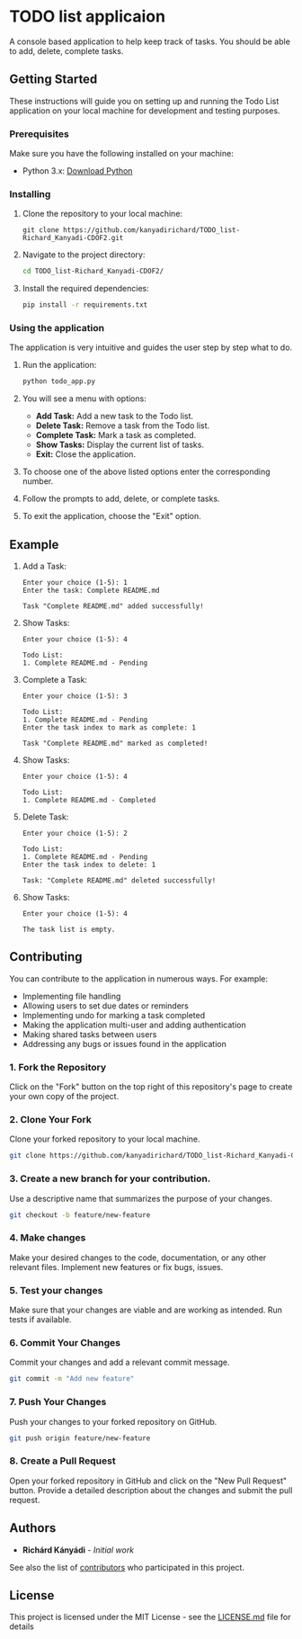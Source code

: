 # TODO list applicaion
A console based application to help keep track of tasks. You should be able to add, delete, complete tasks.

## Getting Started

These instructions will guide you on setting up and running the Todo List application on your local machine for development and testing purposes.

### Prerequisites

Make sure you have the following installed on your machine:

- Python 3.x: [Download Python](https://www.python.org/downloads/)


### Installing

1. Clone the repository to your local machine:

    ```Open git bash
    git clone https://github.com/kanyadirichard/TODO_list-Richard_Kanyadi-CDOF2.git
    ```

2. Navigate to the project directory:

    ```bash
    cd TODO_list-Richard_Kanyadi-CDOF2/
    ```

3. Install the required dependencies:

    ```bash
    pip install -r requirements.txt
    ```

### Using the application

The application is very intuitive and guides the user step by step what to do. 

1. Run the application:

    ```bash
    python todo_app.py
    ```

2. You will see a menu with options:

    - **Add Task:** Add a new task to the Todo list.
    - **Delete Task:** Remove a task from the Todo list.
    - **Complete Task:** Mark a task as completed.
    - **Show Tasks:** Display the current list of tasks.
    - **Exit:** Close the application.

3. To choose one of the above listed options enter the corresponding number.

4. Follow the prompts to add, delete, or complete tasks.

5. To exit the application, choose the "Exit" option.

## Example

1. Add a Task:

    ```
    Enter your choice (1-5): 1
    Enter the task: Complete README.md

    Task "Complete README.md" added successfully!
    ```

2. Show Tasks:

    ```
    Enter your choice (1-5): 4

    Todo List:
    1. Complete README.md - Pending
    ```

3. Complete a Task:

    ```
    Enter your choice (1-5): 3

    Todo List:
    1. Complete README.md - Pending
    Enter the task index to mark as complete: 1

    Task "Complete README.md" marked as completed!
    ```

4. Show Tasks:

    ```
    Enter your choice (1-5): 4

    Todo List:
    1. Complete README.md - Completed
    ```

5. Delete Task:

    ```
    Enter your choice (1-5): 2

    Todo List:
    1. Complete README.md - Pending
    Enter the task index to delete: 1

    Task: "Complete README.md" deleted successfully!
    ```
6. Show Tasks:

    ```
    Enter your choice (1-5): 4

    The task list is empty.
    ```

## Contributing

You can contribute to the application in numerous ways.
For example:
* Implementing file handling
* Allowing users to set due dates or reminders
* Implementing undo for marking a task completed
* Making the application multi-user and adding authentication
* Making shared tasks between users
* Addressing any bugs or issues found in the application

### 1. Fork the Repository

Click on the "Fork" button on the top right of this repository's page to create your own copy of the project.

### 2. Clone Your Fork

Clone your forked repository to your local machine.

```bash
git clone https://github.com/kanyadirichard/TODO_list-Richard_Kanyadi-CDOF2.git
```

### 3. Create a new branch for your contribution. 

Use a descriptive name that summarizes the purpose of your changes.

```bash
git checkout -b feature/new-feature
```

### 4. Make changes

Make your desired changes to the code, documentation, or any other relevant files. Implement new features or fix bugs, issues.

### 5. Test your changes

Make sure that your changes are viable and are working as intended. Run tests if available.

### 6. Commit Your Changes

Commit your changes and add a relevant commit message.

```bash
git commit -m "Add new feature"
```

### 7. Push Your Changes

Push your changes to your forked repository on GitHub.

```bash
git push origin feature/new-feature
```

### 8. Create a Pull Request

Open your forked repository in GitHub and click on the "New Pull Request" button. Provide a detailed description about the changes and submit the pull request.

## Authors

* **Richárd Kányádi** - *Initial work*

See also the list of [contributors](https://github.com/kanyadirichard/TODO_list-Richard_Kanyadi-CDOF2/graphs/contributors) who participated in this project.

## License

This project is licensed under the MIT License - see the [LICENSE.md](LICENSE.md) file for details